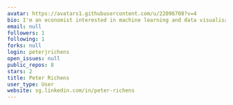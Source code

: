 ```yaml
---
avatar: https://avatars1.githubusercontent.com/u/22096708?v=4
bio: I'm an economist interested in machine learning and data visualisation.
email: null
followers: 1
following: 1
forks: null
login: peterjrichens
open_issues: null
public_repos: 8
stars: 2
title: Peter Richens
user_type: User
website: sg.linkedin.com/in/peter-richens
---
```

